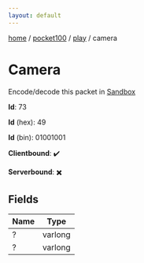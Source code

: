 ```yaml
---
layout: default
---
```


[home](/)  /  [pocket100](/protocol/pocket100)  /  [play](/protocol/pocket100/play)  /  camera

# Camera

Encode/decode this packet in [Sandbox](../../../sandbox/pocket100#play.camera)

**Id**: 73

**Id** (hex): 49

**Id** (bin): 01001001

**Clientbound**: ✔️

**Serverbound**: ✖️

## Fields

Name | Type
---|---
? | varlong
? | varlong
